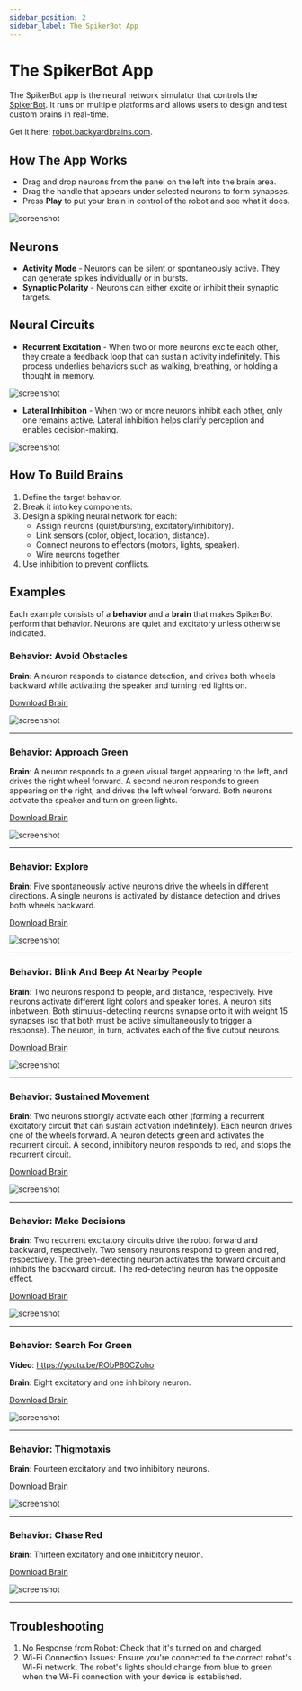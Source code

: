 ```yaml
---
sidebar_position: 2
sidebar_label: The SpikerBot App
---
```

# The SpikerBot App #
The SpikerBot app is the neural network simulator that controls the [SpikerBot](https://docs.backyardbrains.com/Neuroengineering/Pre-Release/SpikerBot/). It runs on multiple platforms and allows users to design and test custom brains in real-time.

Get it here: [robot.backyardbrains.com](https://robot.backyardbrains.com).

## How The App Works ##
- Drag and drop neurons from the panel on the left into the brain area.
- Drag the handle that appears under selected neurons to form synapses.
- Press **Play** to put your brain in control of the robot and see what it does.

![screenshot](screenshot1.png)

## Neurons ##
- **Activity Mode** - Neurons can be silent or spontaneously active. They can generate spikes individually or in bursts.
- **Synaptic Polarity** - Neurons can either excite or inhibit their synaptic targets.

## Neural Circuits ##
- **Recurrent Excitation** - When two or more neurons excite each other, they create a feedback loop that can sustain activity indefinitely. This process underlies behaviors such as walking, breathing, or holding a thought in memory.

![screenshot](circuit1.png)

- **Lateral Inhibition** - When two or more neurons inhibit each other, only one remains active. Lateral inhibition helps clarify perception and enables decision-making.

![screenshot](circuit2.png)

## How To Build Brains ##
1. Define the target behavior.
2. Break it into key components.
3. Design a spiking neural network for each:
    - Assign neurons (quiet/bursting, excitatory/inhibitory).
    - Link sensors (color, object, location, distance).
    - Connect neurons to effectors (motors, lights, speaker).
    - Wire neurons together.
4. Use inhibition to prevent conflicts.

## Examples ##
Each example consists of a **behavior** and a **brain** that makes SpikerBot perform that behavior. Neurons are quiet and excitatory unless otherwise indicated.

### Behavior: Avoid Obstacles ###
**Brain**: A neuron responds to distance detection, and drives both wheels backward while activating the speaker and turning red lights on.

[Download Brain](./AvoidObstacles.zip)

![screenshot](brain1.png)

---

### Behavior: Approach Green ###
**Brain**: A neuron responds to a green visual target appearing to the left, and drives the right wheel forward. A second neuron responds to green appearing on the right, and drives the left wheel forward. Both neurons activate the speaker and turn on green lights.

[Download Brain](./ApproachGreen.zip)

![screenshot](brain2.png)

---

### Behavior: Explore ###
**Brain**: Five spontaneously active neurons drive the wheels in different directions. A single neurons is activated by distance detection and drives both wheels backward.

[Download Brain](./Explore.zip)

![screenshot](brain3.png)

---

### Behavior: Blink And Beep At Nearby People ###
**Brain**: Two neurons respond to people, and distance, respectively. Five neurons activate different light colors and speaker tones. A neuron sits inbetween. Both stimulus-detecting neurons synapse onto it with weight 15 synapses (so that both must be active simultaneously to trigger a response). The neuron, in turn, activates each of the five output neurons.

[Download Brain](./BlinkAndBeepAtNearbyPeople.zip)

![screenshot](brain4.png)

---

### Behavior: Sustained Movement ###
**Brain**: Two neurons strongly activate each other (forming a recurrent excitatory circuit that can sustain activation indefinitely). Each neuron drives one of the wheels forward. A neuron detects green and activates the recurrent circuit. A second, inhibitory neuron responds to red, and stops the recurrent circuit.

[Download Brain](./SustainedMovement.zip)

![screenshot](brain5.png)


---

### Behavior: Make Decisions ###
**Brain**: Two recurrent excitatory circuits drive the robot forward and backward, respectively. Two sensory neurons respond to green and red, respectively. The green-detecting neuron activates the forward circuit and inhibits the backward circuit. The red-detecting neuron has the opposite effect.

[Download Brain](./MakeDecisions.zip)

![screenshot](brain6.png)

---

### Behavior: Search For Green ###
**Video**: https://youtu.be/RObP80CZoho

**Brain**: Eight excitatory and one inhibitory neuron.

[Download Brain](./SearchForGreen.zip)

![screenshot](brain7.jpg)



---

### Behavior: Thigmotaxis ###
**Brain**: Fourteen excitatory and two inhibitory neurons.

[Download Brain](./Thigmotaxis.zip)

![screenshot](brain8.jpg)

---

### Behavior: Chase Red ###
**Brain**: Thirteen excitatory and one inhibitory neuron.

[Download Brain](./ChaseRed.zip)

![screenshot](brain9.jpg)

---

## Troubleshooting ##
1. No Response from Robot: Check that it's turned on and charged.
2. Wi-Fi Connection Issues: Ensure you're connected to the correct robot's Wi-Fi network. The robot's lights should change from blue to green when the Wi-Fi connection with your device is established.